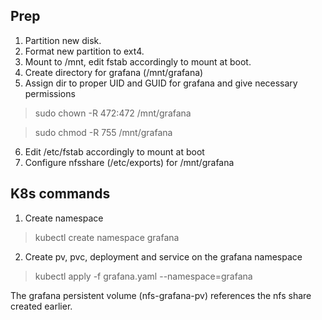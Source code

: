 ## Prep

1. Partition new disk.
2. Format new partition to ext4.
3. Mount to /mnt, edit fstab accordingly to mount at boot.
4. Create directory for grafana (/mnt/grafana)
5. Assign dir to proper UID and GUID for grafana and give necessary permissions
> sudo chown -R 472:472 /mnt/grafana
<!-- -->
> sudo chmod -R 755 /mnt/grafana
6. Edit /etc/fstab accordingly to mount at boot
7. Configure nfsshare (/etc/exports) for /mnt/grafana

## K8s commands
1. Create namespace
> kubectl create namespace grafana
2. Create pv, pvc, deployment and service on the grafana namespace
> kubectl apply -f grafana.yaml --namespace=grafana

The grafana persistent volume (nfs-grafana-pv) references the nfs share created earlier.
